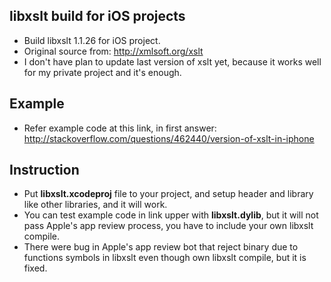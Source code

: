 ## libxslt build for iOS projects

- Build libxslt 1.1.26 for iOS project.
- Original source from: <http://xmlsoft.org/xslt>
- I don't have plan to update last version of xslt yet, because it works well for my private project and it's enough. 

## Example

- Refer example code at this link, in first answer: <http://stackoverflow.com/questions/462440/version-of-xslt-in-iphone>

## Instruction

- Put **libxslt.xcodeproj** file to your project, and setup header and library like other libraries, and it will work. 
- You can test example code in link upper with **libxslt.dylib**, but it will not pass Apple's app review process, you have to include your own libxslt compile. 
- There were bug in Apple's app review bot that reject binary due to  functions symbols in libxslt even though own libxslt compile, but it is fixed. 
